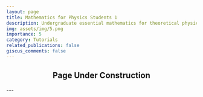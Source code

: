 ```yaml
---
layout: page
title: Mathematics for Physics Students 1
description: Undergraduate essential mathematics for theoretical physics.
img: assets/img/5.png
importance: 5
category: Tutorials
related_publications: false
giscus_comments: false
---
```


<div align="center">
  <h2>Page Under Construction</h2>
</div>
---

